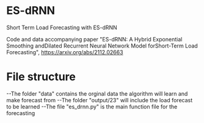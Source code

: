 # ES-dRNN
Short Term Load Forecasting with ES-dRNN

Code and data accompanying paper "ES-dRNN: A Hybrid Exponential Smoothing andDilated Recurrent Neural Network Model forShort-Term Load Forecasting", https://arxiv.org/abs/2112.02663


# File structure
--The folder "data" contains the orginal data the algorithm will learn and make forecast from
--The folder "output/23" will include the load forecast to be learned
--The file "es_drnn.py" is the main function file for the forecasting
